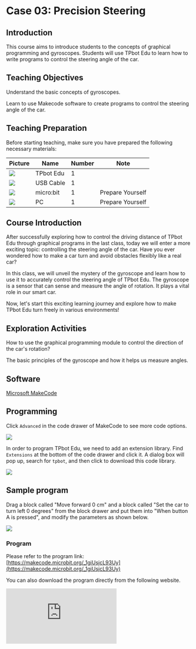 ﻿---
sidebar_position: 3
sidebar_label: Precision Steering
---

# Case 03: Precision Steering

## Introduction

This course aims to introduce students to the concepts of graphical programming and gyroscopes. Students will use TPbot Edu to learn how to write programs to control the steering angle of the car.

## Teaching Objectives

Understand the basic concepts of gyroscopes.

Learn to use Makecode software to create programs to control the steering angle of the car.

## Teaching Preparation

Before starting teaching, make sure you have prepared the following necessary materials:

| Picture | Name | Number | Note |
|---|---|---|---|
| ![](https://wiki-media-ef.oss-cn-hongkong.aliyuncs.com/docs/microbit/microbit-smart-car/microbit-tpbot-edu/TPBot_tianpeng_edu.png)| TPbot Edu | 1 |   |
| ![](https://wiki-media-ef.oss-cn-hongkong.aliyuncs.com/docs/microbit/interesting-case/cutebot-fun-football-game-kit/cases-libraries/images/USB-data-cable.png) | USB Cable | 1 |   |
| ![](https://wiki-media-ef.oss-cn-hongkong.aliyuncs.com/docs/microbit/interesting-case/cutebot-fun-football-game-kit/cases-libraries/images/microbit.png) | micro:bit | 1 | Prepare Yourself |
| ![](https://wiki-media-ef.oss-cn-hongkong.aliyuncs.com/docs/microbit/interesting-case/cutebot-fun-football-game-kit/cases-libraries/images/pc.png) | PC | 1 | Prepare Yourself |

## Course Introduction

After successfully exploring how to control the driving distance of TPbot Edu through graphical programs in the last class, today we will enter a more exciting topic: controlling the steering angle of the car. Have you ever wondered how to make a car turn and avoid obstacles flexibly like a real car?

In this class, we will unveil the mystery of the gyroscope and learn how to use it to accurately control the steering angle of TPbot Edu. The gyroscope is a sensor that can sense and measure the angle of rotation. It plays a vital role in our smart car.

Now, let's start this exciting learning journey and explore how to make TPbot Edu turn freely in various environments!

## Exploration Activities

How to use the graphical programming module to control the direction of the car's rotation?

The basic principles of the gyroscope and how it helps us measure angles.

## Software

[Microsoft MakeCode](https://makecode.microbit.org/#)

## Programming

Click `Advanced` in the code drawer of MakeCode to see more code options.

![](https://wiki-media-ef.oss-cn-hongkong.aliyuncs.com/docs/microbit/interesting-case/classroom-science-pack/images/classroom-science-pack-add-extensions-02.png)

In order to program TPbot Edu, we need to add an extension library. Find `Extensions` at the bottom of the code drawer and click it. A dialog box will pop up, search for `tpbot`, and then click to download this code library.

![](https://wiki-media-ef.oss-cn-hongkong.aliyuncs.com/i18n/en/docusaurus-plugin-content-docs/current/microbit/microbit-smart-car/microbit-tpbot/images/TPBot_tianpeng_case_01_03.png)

## Sample program

Drag a block called "Move forward 0 cm" and a block called "Set the car to turn left 0 degrees" from the block drawer and put them into "When button A is pressed", and modify the parameters as shown below.

![](https://wiki-media-ef.oss-cn-hongkong.aliyuncs.com/i18n/en/docusaurus-plugin-content-docs/current/microbit/microbit-smart-car/microbit-tpbot-edu/TPBot_tianpeng_edu_case_03_07.png)

### Program

Please refer to the program link: [https://makecode.microbit.org/_1giUsjcL93Uy](https://makecode.microbit.org/_1giUsjcL93Uy)

You can also download the program directly from the following website.

<div
    style={{
        position: 'relative',
        paddingBottom: '60%',
        overflow: 'hidden',
    }}
>
    <iframe
        src="https://makecode.microbit.org/_1giUsjcL93Uy"
        frameborder="0"
        sandbox="allow-popups allow-forms allow-scripts allow-same-origin"
        style={{
            position: 'absolute',
            width: '100%',
            height: '100%',
        }}
    />
</div>


## Conclusion

When button A is pressed, TPbot Edu first moves forward 30cm, then turns left 90° on the spot, and finally moves forward 30cm.

## Extended knowledge

A gyroscope is a device that can measure and maintain direction. Its principle is based on the conservation of angular momentum. Below I will explain the working principle of a gyroscope in simple and easy-to-understand language:

**Basic concept of gyroscope**

Imagine that you have a spinning gyroscope. When you put it on the ground, it will keep the same direction of rotation, even if the ground is tilted. This is the basic property of a gyroscope: it can resist changes in direction.

**How gyroscope works**

1. **High-speed rotating wheel**: There is a very small but high-speed rotating wheel inside the gyroscope, which we call a rotor. This rotor is like a gyroscope. Once it starts to rotate, it will maintain the direction of rotation.

2. **Angular momentum**: The high-speed rotation of the rotor produces a property called angular momentum. Angular momentum is a physical quantity that describes the "amount" of rotation of an object. The greater the angular momentum, the stronger the ability of the object to resist changes in direction.

3. **Influence of external forces**: When the housing (frame) of the gyroscope rotates, the rotor resists this rotation and maintains its original direction due to the conservation of angular momentum. This resistance causes the rotor axis to shift relative to the housing.

4. **Measuring the shift**: Gyroscopes have sensors inside that can detect the shift of the rotor axis. These sensors can be photoelectric sensors or accelerometers, which can convert mechanical shifts into electrical signals.

5. **Signal processing**: These electrical signals are then amplified, filtered and converted, and finally become digital signals that tell us the shift of the rotor axis relative to the initial position, that is, the angle of rotation.

**Applications of gyroscopes**

This feature of gyroscopes makes them useful in many fields, such as:

- **Navigation systems**: In the navigation systems of aircraft, ships and cars, gyroscopes can help determine direction and attitude.

- **Mobile phones and game controllers**: In smartphones and game controllers, gyroscopes can detect the tilt and rotation of the device, providing a more natural interactive experience.
- **Robotics**: In robotics, gyroscopes can help robots maintain balance, or keep the correct orientation when moving.

Through these principles, gyroscopes can accurately measure and maintain orientation, providing important support for our technology and devices.
